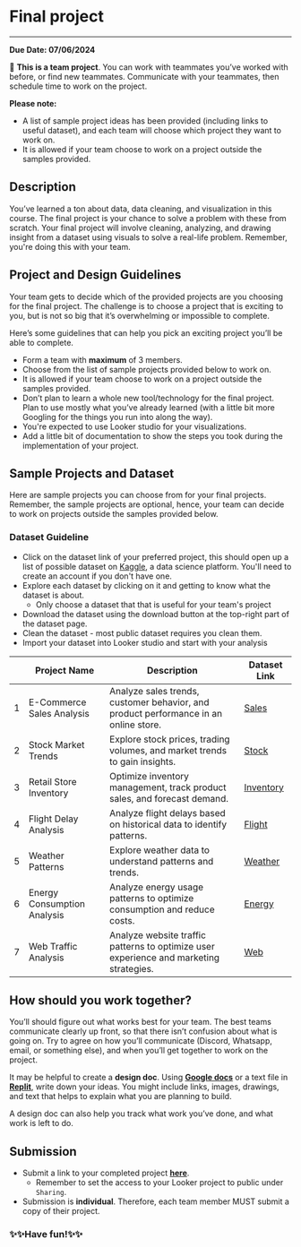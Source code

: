 # Final project

---

**Due Date: 07/06/2024**

<aside>

👥 **This is a team project**. You can work with teammates you’ve worked with
before, or find new teammates. Communicate with your teammates, then schedule time to work on the project.

**Please note:**
- A list of sample project ideas has been provided (including links to useful dataset), and each team will choose which project they want to work on. 
- It is allowed if your team choose to work on a project outside the samples provided.


</aside>

## Description

You’ve learned a ton about data, data cleaning, and visualization in this course. The final project is your chance to solve a problem with these from scratch. Your final project will involve cleaning, analyzing, and drawing insight from a dataset using visuals to solve a real-life problem. Remember, you're doing this with your team.


## Project and Design Guidelines

Your team gets to decide which of the provided projects are you choosing for the final project. The challenge is to
choose a project that is exciting to you, but is not so big that it’s
overwhelming or impossible to complete. 

Here’s some guidelines that can help you pick an exciting project you’ll be
able to complete.

- Form a team with **maximum** of 3 members.
- Choose from the list of sample projects provided below to work on.
- It is allowed if your team choose to work on a project outside the samples provided.
- Don’t plan to learn a whole new tool/technology for the final project. Plan to use
  mostly what you’ve already learned (with a little bit more Googling for the
  things you run into along the way).
- You're expected to use Looker studio for your visualizations.
- Add a little bit of documentation to show the steps you took during the implementation of your project.


## Sample Projects and Dataset
Here are sample projects you can choose from for your final projects. Remember, the sample projects are optional, hence, your team can decide to work on projects outside the samples provided below.

### Dataset Guideline
- Click on the dataset link of your preferred project, this should open up a list of possible dataset on [Kaggle](https://www.kaggle.com/), a data science platform. You'll need to create an account if you don't have one.
- Explore each dataset by clicking on it and getting to know what the dataset is about.
  - Only choose a dataset that that is useful for your team's project
- Download the dataset using the download button at the top-right part of the dataset page.
- Clean the dataset - most public dataset requires you clean them.
- Import your dataset into Looker studio and start with your analysis 

|                | Project Name               | Description                                                | Dataset Link                                                  |
|----------------|----------------------------|------------------------------------------------------------|---------------------------------------------------------------|
| 1              | E-Commerce Sales Analysis  | Analyze sales trends, customer behavior, and product performance in an online store. | [Sales](https://www.kaggle.com/search?q=E-Commerce+Sales+Analysis+in%3Adatasets) |
| 2              | Stock Market Trends        | Explore stock prices, trading volumes, and market trends to gain insights. | [Stock](https://www.kaggle.com/search?q=Stock+Market+Trends+in%3Adatasets)        |
| 3              | Retail Store Inventory     | Optimize inventory management, track product sales, and forecast demand. | [Inventory](https://www.kaggle.com/search?q=Retail+Store+Inventory+in%3Adatasets) |
| 4              | Flight Delay Analysis      | Analyze flight delays based on historical data to identify patterns. | [Flight](https://www.kaggle.com/search?q=Flight+Delay+Analysis+in%3Adatasets)  |
| 5              | Weather Patterns           | Explore weather data to understand patterns and trends. | [Weather](https://www.kaggle.com/search?q=Weather+Patterns+analysis+in%3Adatasets)  |
| 6              | Energy Consumption Analysis| Analyze energy usage patterns to optimize consumption and reduce costs. | [Energy](https://www.kaggle.com/search?q=Energy+Consumption+Analysis+in%3Adatasets)  |
| 7              | Web Traffic Analysis       | Analyze website traffic patterns to optimize user experience and marketing strategies. | [Web](https://www.kaggle.com/search?q=Web+Traffic+in%3Adatasets)  |


<!-- ### What features should you **avoid**?

- Collecting data
- Forms
- Payment

We haven’t covered how to collect and save data from users. Don’t plan to build
a banking app, a social media website, or an e-commerce site. -->

## How should you work together?

You’ll should figure out what works best for your team. The best teams communicate clearly up front, so that there isn’t confusion about what is going on. Try to agree on how you’ll communicate (Discord, Whatsapp, email, or something else), and when you’ll get together to work on the project.

It may be helpful to create a **design doc**. Using **[Google docs](https://docs.google.com)** or a text file in **[Replit](https://replit.com)**, write down your ideas. You might include links, images, drawings, and text that helps to explain what you are planning to build.

A design doc can also help you track what work you’ve done, and what work is left to do.

## Submission
  - Submit a link to your completed project **[here](https://docs.google.com/forms/d/e/1FAIpQLSeg4orAmL3Ma8Ua03QTkV3wAYOhZOLzReR9TtHVTrhEsoFx3Q/viewform)**.
    - Remember to set the access to your Looker project to public under `Sharing`.
  - Submission is **individual**. Therefore, each team member MUST submit a copy of their project.



### ✨✨Have fun!✨✨
